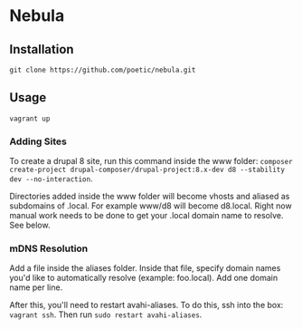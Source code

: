 # Nebula

## Installation
`git clone https://github.com/poetic/nebula.git`

## Usage
`vagrant up`

### Adding Sites
To create a drupal 8 site, run this command inside the www folder:
`composer create-project drupal-composer/drupal-project:8.x-dev d8
--stability dev --no-interaction`.

Directories added inside the www folder will become vhosts and aliased as
subdomains of .local. For example www/d8 will become d8.local. Right now
manual work needs to be done to get your .local domain name to resolve. See
below.


### mDNS Resolution
Add a file inside the aliases folder. Inside that file, specify domain names
you'd like to automatically resolve (example: foo.local). Add one domain name
per line.

After this, you'll need to restart avahi-aliases. To do this, ssh into the box:
`vagrant ssh`. Then run `sudo restart avahi-aliases`.
